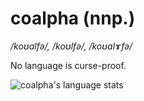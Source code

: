 # coalpha (nnp.)

*/koʊalfə/, /koʊlfə/, /koʊalɤfə/*

No language is curse-proof.

![coalpha's language stats](https://github-readme-stats.vercel.app/api/top-langs/?username=coalpha&theme=dark&layout=compact&langs_count=10)
